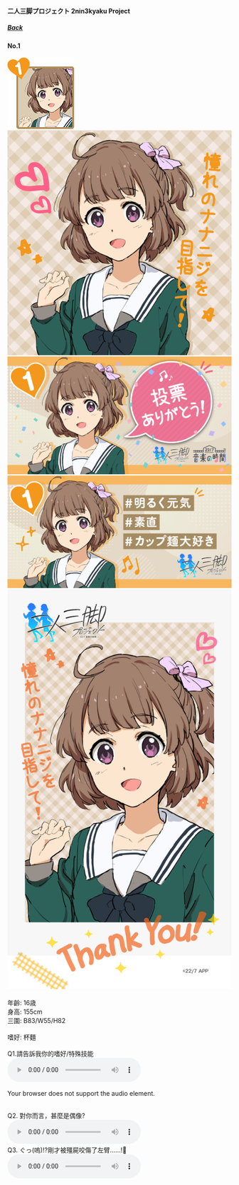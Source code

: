 #### 二人三脚プロジェクト 2nin3kyaku Project
##### [Back](2nin3kyaku_List.md)

#### No.1
<img src="../../../Img/Nanaon/2nin3kyaku/1/1_thumb.png"><br>
<img src="../../../Img/Nanaon/2nin3kyaku/1/1_main.png"><br>
<img src="../../../Img/Nanaon/2nin3kyaku/1/1_thanks.png"><br>
<img src="../../../Img/Nanaon/2nin3kyaku/1/1_desc.png"><br>
<img src="../../../Img/Nanaon/2nin3kyaku/1/1_wallpaper.jpg"><br>
<br>
年齡: 16歳<br>
身高: 155cm<br>
三圍: B83/W55/H82<br>
<br>
嗜好: 杯麵<br>
<br>
Q1.請告訴我你的嗜好/特殊技能<br>
<audio controls="controls">
  <source type="audio/mp3" src="../../../Resources/2nin3kyaku/No1_voice_1.mp3"></source>
  <p>Your browser does not support the audio element.</p>
</audio><br>
Q2. 對你而言，甚麼是偶像? <br>
<audio controls="controls">
  <source type="audio/mp3" src="../../../Resources/2nin3kyaku/No1_voice_2.mp3"></source>
  <p>Your browser does not support the audio element.</p>
</audio><br>
Q3. ぐっ(嗚)!?剛才被殭屍咬傷了左臂……!🧟 <br>
<audio controls="controls">
  <source type="audio/mp3" src="../../../Resources/2nin3kyaku/No1_voice_3.mp3"></source>
  <p>Your browser does not support the audio element.</p>
</audio><br>